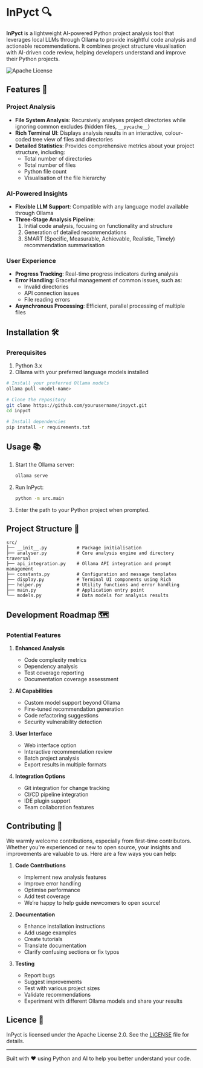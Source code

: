 
# InPyct 🔍

**InPyct** is a lightweight AI-powered Python project analysis tool that leverages local LLMs through Ollama to provide insightful code analysis and actionable recommendations. It combines project structure visualisation with AI-driven code review, helping developers understand and improve their Python projects.

![Apache License](https://img.shields.io/badge/license-Apache%202.0-blue.svg)

## Features 🚀

### Project Analysis
- **File System Analysis**: Recursively analyses project directories while ignoring common excludes (hidden files, `__pycache__`)
- **Rich Terminal UI**: Displays analysis results in an interactive, colour-coded tree view of files and directories
- **Detailed Statistics**: Provides comprehensive metrics about your project structure, including:
  - Total number of directories
  - Total number of files
  - Python file count
  - Visualisation of the file hierarchy

### AI-Powered Insights
- **Flexible LLM Support**: Compatible with any language model available through Ollama
- **Three-Stage Analysis Pipeline**:
  1. Initial code analysis, focusing on functionality and structure
  2. Generation of detailed recommendations
  3. SMART (Specific, Measurable, Achievable, Realistic, Timely) recommendation summarisation

### User Experience
- **Progress Tracking**: Real-time progress indicators during analysis
- **Error Handling**: Graceful management of common issues, such as:
  - Invalid directories
  - API connection issues
  - File reading errors
- **Asynchronous Processing**: Efficient, parallel processing of multiple files

## Installation 🛠️

### Prerequisites
1. Python 3.x
2. Ollama with your preferred language models installed

```bash
# Install your preferred Ollama models
ollama pull <model-name>

# Clone the repository
git clone https://github.com/yourusername/inpyct.git
cd inpyct

# Install dependencies
pip install -r requirements.txt
```

## Usage 📚

1. Start the Ollama server:
   ```bash
   ollama serve
   ```

2. Run InPyct:
   ```bash
   python -m src.main
   ```

3. Enter the path to your Python project when prompted.

## Project Structure 📂

```
src/
├── __init__.py           # Package initialisation
├── analyser.py           # Core analysis engine and directory traversal
├── api_integration.py    # Ollama API integration and prompt management
├── constants.py          # Configuration and message templates
├── display.py            # Terminal UI components using Rich
├── helper.py             # Utility functions and error handling
├── main.py               # Application entry point
└── models.py             # Data models for analysis results
```

## Development Roadmap 🗺️

### Potential Features
1. **Enhanced Analysis**
   - Code complexity metrics
   - Dependency analysis
   - Test coverage reporting
   - Documentation coverage assessment

2. **AI Capabilities**
   - Custom model support beyond Ollama
   - Fine-tuned recommendation generation
   - Code refactoring suggestions
   - Security vulnerability detection

3. **User Interface**
   - Web interface option
   - Interactive recommendation review
   - Batch project analysis
   - Export results in multiple formats

4. **Integration Options**
   - Git integration for change tracking
   - CI/CD pipeline integration
   - IDE plugin support
   - Team collaboration features

## Contributing 🤝

We warmly welcome contributions, especially from first-time contributors. Whether you're experienced or new to open source, your insights and improvements are valuable to us. Here are a few ways you can help:

1. **Code Contributions**
   - Implement new analysis features
   - Improve error handling
   - Optimise performance
   - Add test coverage
   - We’re happy to help guide newcomers to open source!

2. **Documentation**
   - Enhance installation instructions
   - Add usage examples
   - Create tutorials
   - Translate documentation
   - Clarify confusing sections or fix typos

3. **Testing**
   - Report bugs
   - Suggest improvements
   - Test with various project sizes
   - Validate recommendations
   - Experiment with different Ollama models and share your results

## Licence 📄

InPyct is licensed under the Apache License 2.0. See the [LICENSE](LICENSE) file for details.

---

Built with ❤️ using Python and AI to help you better understand your code.

